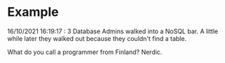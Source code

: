 # Example

<!-- replace-with-date starts -->
16/10/2021 16:19:17 : 3 Database Admins walked into a NoSQL bar. A little while later they walked out because they couldn't find a table.
<!-- replace-with-date ends -->

<!-- replace-with-joke starts -->
What do you call a programmer from Finland? Nerdic.
<!-- replace-with-joke ends -->